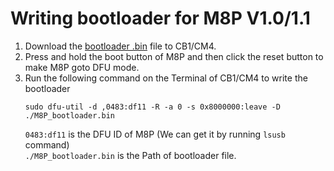 # Writing bootloader for M8P V1.0/1.1
1. Download the [bootloader .bin](./M8P_bootloader.bin) file to CB1/CM4.
2. Press and hold the boot button of M8P and then click the reset button to make M8P goto DFU mode.
3. Run the following command on the Terminal of CB1/CM4 to write the bootloader
    ```
    sudo dfu-util -d ,0483:df11 -R -a 0 -s 0x8000000:leave -D ./M8P_bootloader.bin
    ```
    `0483:df11` is the DFU ID of M8P (We can get it by running `lsusb` command)</br>
    `./M8P_bootloader.bin` is the Path of bootloader file.
